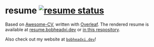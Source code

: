 # resume [![resume status](https://img.shields.io/website/https/resume.bobheadxi.dev.svg?down_color=lightgrey&down_message=offline&label=pdf&up_message=online)](https://resume.bobheadxi.dev)

Based on [Awesome-CV](https://github.com/posquit0/Awesome-CV), written with
[Overleaf](https://www.overleaf.com?r=c320575c&rm=d&rs=b). The rendered resume
is available at [resume.bobheadxi.dev](https://resume.bobheadxi.dev) or
[in this respository](docs/resume_robertlin.pdf).

Also check out my website at [`bobheadxi.dev`](https://bobheadxi.dev)!
